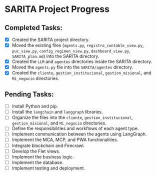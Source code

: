 # SARITA Project Progress

## Completed Tasks:

*   [x] Created the SARITA project directory.
*   [x] Moved the existing files (`agents.py`, `registro_contable_view.py`, `puc_view.py`, `config_regimen_view.py`, `dashboard_view.py`, `SARITA_plan.md`) into the SARITA directory.
*   [x] Created the `LLM` and `agentes` directories inside the SARITA directory.
*   [x] Moved the `agents.py` file into the `SARITA/agentes` directory.
*   [x] Created the `cliente`, `gestion_institucional`, `gestion_misional`, and `Mi_negocio` directories.
## Pending Tasks:

*   [ ] Install Python and pip.
*   [ ] Install the `langchain` and `langgraph` libraries.
*   [ ] Organize the files into the `cliente`, `gestion_institucional`, `gestion_misional`, and `Mi_negocio` directories.
*   [ ] Define the responsibilities and workflows of each agent type.
*   [ ] Implement communication between the agents using LangGraph.
*   [ ] Implement the MCA, MCP, and PWA functionalities.
*   [ ] Integrate blockchain and Firecrawl.
*   [ ] Develop the Flet views.
*   [ ] Implement the business logic.
*   [ ] Implement the database.
*   [ ] Implement testing and deployment.